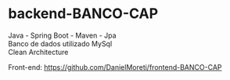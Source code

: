 # backend-BANCO-CAP

Java - Spring Boot - Maven - Jpa \
Banco de dados utilizado MySql \
Clean Architecture

Front-end: https://github.com/DanielMoreti/frontend-BANCO-CAP
